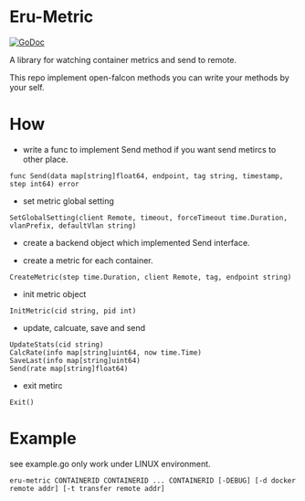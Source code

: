 Eru-Metric
==========

[![GoDoc](https://godoc.org/github.com/HunanTV/eru-metric?status.svg)](https://godoc.org/github.com/HunanTV/eru-metric)

A library for watching container metrics and send to remote.

This repo implement open-falcon methods you can write your methods by your self.

How
===

* write a func to implement Send method if you want send metircs to other place.

```
func Send(data map[string]float64, endpoint, tag string, timestamp, step int64) error
```

* set metric global setting

```
SetGlobalSetting(client Remote, timeout, forceTimeout time.Duration, vlanPrefix, defaultVlan string)
```

* create a backend object which implemented Send interface.

* create a metric for each container.

```
CreateMetric(step time.Duration, client Remote, tag, endpoint string)
```

* init metric object

```
InitMetric(cid string, pid int)
```

* update, calcuate, save and send

```
UpdateStats(cid string)
CalcRate(info map[string]uint64, now time.Time)
SaveLast(info map[string]uint64)
Send(rate map[string]float64)
```

* exit metirc

```
Exit()
```

Example
=======

see example.go only work under LINUX environment.

```
eru-metric CONTAINERID CONTAINERID ... CONTAINERID [-DEBUG] [-d docker remote addr] [-t transfer remote addr]
```

